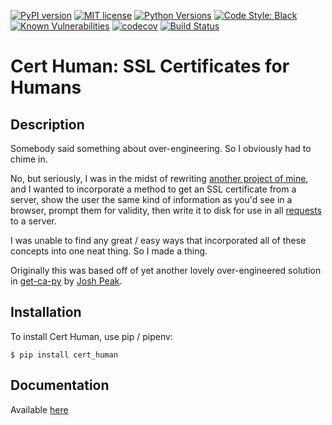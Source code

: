 [![PyPI version](https://badge.fury.io/py/cert-human.svg)](https://badge.fury.io/py/cert-human)
[![MIT license](https://img.shields.io/badge/License-MIT-blue.svg)](https://lbesson.mit-license.org/)
[![Python Versions](https://img.shields.io/pypi/pyversions/cert-human.svg)](https://pypi.org/project/cert-human/)
[![Code Style: Black](https://img.shields.io/badge/code%20style-black-000000.svg)](https://github.com/ambv/black)
[![Known Vulnerabilities](https://snyk.io/test/github/lifehackjim/cert_human/badge.svg?targetFile=requirements.txt)](https://snyk.io/test/github/lifehackjim/cert_human?targetFile=requirements.txt)
[![codecov](https://codecov.io/gh/lifehackjim/cert_human/branch/master/graph/badge.svg)](https://codecov.io/gh/lifehackjim/cert_human)
[![Build Status](https://travis-ci.org/lifehackjim/cert_human.svg?branch=master)](https://travis-ci.org/lifehackjim/cert_human)

Cert Human: SSL Certificates for Humans
=======================================

Description
-----------

Somebody said something about over-engineering. So I obviously had to chime in.

No, but seriously, I was in the midst of rewriting [another project of mine](https://github.com/tanium/pytan), and I wanted to incorporate a method to get an SSL certificate from a server, show the user the same kind of information as you'd see in a browser, prompt them for validity, then write it to disk for use in all [requests](http://docs.python-requests.org/en/master/) to a server.

I was unable to find any great / easy ways that incorporated all of these concepts into one neat thing. So I made a thing.

Originally this was based off of yet another lovely over-engineered solution in [get-ca-py](https://github.com/neozenith/get-ca-py) by [Josh Peak](https://github.com/neozenith).


Installation
------------

To install Cert Human, use pip / pipenv:

``` {.sourceCode .bash}
$ pip install cert_human
```


Documentation
-------------

Available [here](https://cert-human.readthedocs.io/en/latest/)
